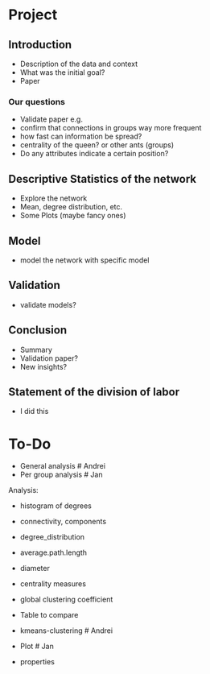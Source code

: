 # Project

## Introduction
* Description of the data and context
* What was the initial goal?
* Paper 

### Our questions
* Validate paper e.g. 
* confirm that connections in groups way more frequent
* how fast can information be spread? 
* centrality of the queen? or other ants (groups)
* Do any attributes indicate a certain position?

## Descriptive Statistics of the network
* Explore the network
* Mean, degree distribution, etc.
* Some Plots (maybe fancy ones)

## Model
* model the network with specific model

## Validation
* validate models?

## Conclusion
* Summary
* Validation paper?
* New insights?

## Statement of the division of labor 
* I did this


# To-Do

* General analysis # Andrei
* Per group analysis # Jan

Analysis:
* histogram of degrees
* connectivity, components
* degree_distribution
* average.path.length
* diameter
* centrality measures
* global clustering coefficient

* Table to compare

* kmeans-clustering # Andrei
* Plot # Jan
* properties




